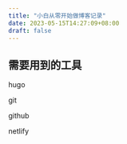 ```yaml
---
title: "小白从零开始做博客记录"
date: 2023-05-15T14:27:09+08:00
draft: false
---
```


## 需要用到的工具

hugo

git

github

netlify

